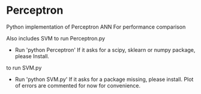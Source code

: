 # Perceptron
Python implementation of Perceptron ANN
For performance comparison

Also includes SVM
to run Perceptron.py
 - Run 'python Perceptron'
If it asks for a scipy, sklearn or numpy package, please Install.

to run SVM.py
- Run 'python SVM.py'
If it asks for a package missing, please install.
Plot of errors are commented for now for convenience.
